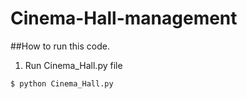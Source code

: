 # Cinema-Hall-management

##How to run this code.

1. Run Cinema_Hall.py file
```
$ python Cinema_Hall.py
```
